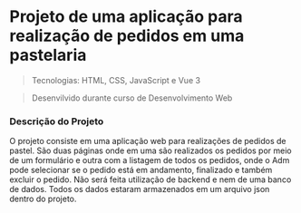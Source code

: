<h1>Projeto de uma aplicação para realização de pedidos em uma pastelaria</h1>

> Tecnologias: HTML, CSS, JavaScript e Vue 3

> Desenvilvido durante curso de Desenvolvimento Web

### Descrição do Projeto

O projeto consiste em uma aplicação web para realizações de pedidos de pastel. São duas páginas onde em uma são realizados os pedidos por meio de um formulário e outra com a listagem de todos os pedidos, onde o Adm pode selecionar se o pedido está em andamento, finalizado e também excluir o pedido. Não será feita utilização de backend e nem de uma banco de dados. Todos os dados estaram armazenados em um arquivo json dentro do projeto.